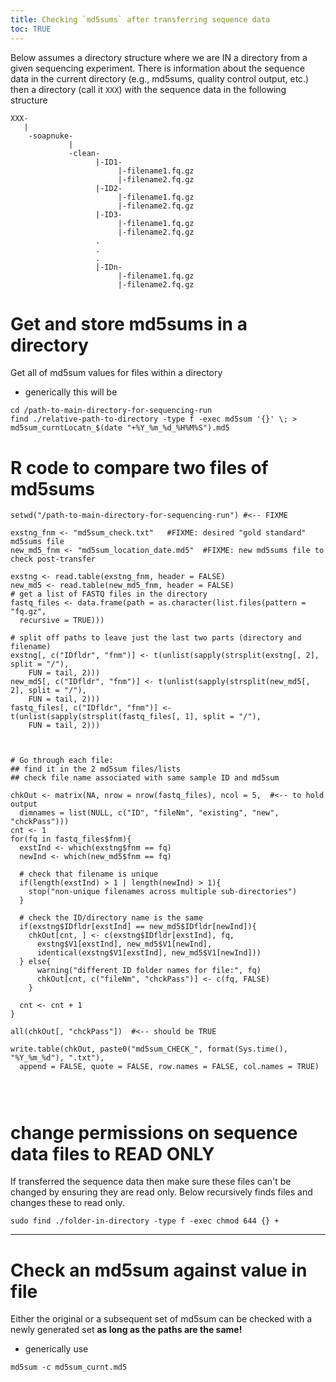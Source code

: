 ```yaml
---
title: Checking `md5sums` after transferring sequence data
toc: TRUE
---
```



Below assumes a directory structure where we are IN a directory from a given sequencing experiment. There is information about the sequence data in the current directory (e.g., md5sums, quality control output, etc.) then a directory (call it `XXX`) with the sequence data in the following structure

```
XXX-
   |
    -soapnuke-
             |
             -clean-
                   |-ID1-
                        |-filename1.fq.gz
                        |-filename2.fq.gz
                   |-ID2-
                        |-filename1.fq.gz
                        |-filename2.fq.gz
                   |-ID3-
                        |-filename1.fq.gz
                        |-filename2.fq.gz
                   .
                   .
                   .
                   |-IDn-
                        |-filename1.fq.gz
                        |-filename2.fq.gz
```


# Get and store md5sums in a directory

Get all of md5sum values for files within a directory

  - generically this will be
```
cd /path-to-main-directory-for-sequencing-run 
find ./relative-path-to-directory -type f -exec md5sum '{}' \; > md5sum_curntLocatn_$(date "+%Y_%m_%d_%H%M%S").md5
```


# R code to compare two files of md5sums

```{r md5sum_compare}
setwd("/path-to-main-directory-for-sequencing-run") #<-- FIXME

exstng_fnm <- "md5sum_check.txt"   #FIXME: desired "gold standard" md5sums file
new_md5_fnm <- "md5sum_location_date.md5"  #FIXME: new md5sums file to check post-transfer

exstng <- read.table(exstng_fnm, header = FALSE)
new_md5 <- read.table(new_md5_fnm, header = FALSE)
# get a list of FASTQ files in the directory
fastq_files <- data.frame(path = as.character(list.files(pattern = "fq.gz",
  recursive = TRUE)))

# split off paths to leave just the last two parts (directory and filename)
exstng[, c("IDfldr", "fnm")] <- t(unlist(sapply(strsplit(exstng[, 2], split = "/"),
	FUN = tail, 2)))
new_md5[, c("IDfldr", "fnm")] <- t(unlist(sapply(strsplit(new_md5[, 2], split = "/"),
	FUN = tail, 2)))
fastq_files[, c("IDfldr", "fnm")] <- t(unlist(sapply(strsplit(fastq_files[, 1], split = "/"),
	FUN = tail, 2)))
 


# Go through each file:
## find it in the 2 md5sum files/lists
## check file name associated with same sample ID and md5sum

chkOut <- matrix(NA, nrow = nrow(fastq_files), ncol = 5,  #<-- to hold output
  dimnames = list(NULL, c("ID", "fileNm", "existing", "new", "chckPass")))
cnt <- 1  
for(fq in fastq_files$fnm){
  exstInd <- which(exstng$fnm == fq)
  newInd <- which(new_md5$fnm == fq)
   
  # check that filename is unique
  if(length(exstInd) > 1 | length(newInd) > 1){
    stop("non-unique filenames across multiple sub-directories")
  }
  
  # check the ID/directory name is the same
  if(exstng$IDfldr[exstInd] == new_md5$IDfldr[newInd]){
    chkOut[cnt, ] <- c(exstng$IDfldr[exstInd], fq,
      exstng$V1[exstInd], new_md5$V1[newInd],
      identical(exstng$V1[exstInd], new_md5$V1[newInd]))
  } else{
      warning("different ID folder names for file:", fq)
      chkOut[cnt, c("fileNm", "chckPass")] <- c(fq, FALSE)
    }

  cnt <- cnt + 1
}    

all(chkOut[, "chckPass"])  #<-- should be TRUE

write.table(chkOut, paste0("md5sum_CHECK_", format(Sys.time(), "%Y_%m_%d"), ".txt"),
  append = FALSE, quote = FALSE, row.names = FALSE, col.names = TRUE)
  
  
  
```

# change permissions on sequence data files to READ ONLY

If transferred the sequence data then make sure these files can't be changed by ensuring they are read only. Below recursively finds files and changes these to read only.

```
sudo find ./folder-in-directory -type f -exec chmod 644 {} +
```

--------------------------------------------------------------------------------


# Check an md5sum against value in file

Either the original or a subsequent set of md5sum can be checked with a newly generated set __as long as the paths are the same!__

  - generically use
```
md5sum -c md5sum_curnt.md5
```



